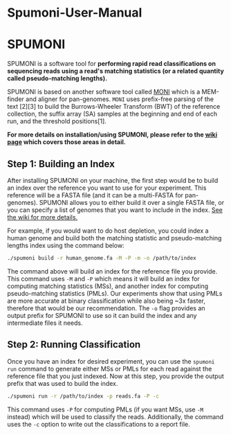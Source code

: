 # Spumoni-User-Manual
# SPUMONI

SPUMONI is a software tool for **performing rapid read classifications on sequencing reads using a read's matching statistics (or a related quantity called pseudo-matching lengths).** 

SPUMONI is based on another software tool called [MONI](https://github.com/maxrossi91/moni) which is a MEM-finder and aligner for pan-genomes. `MONI` uses prefix-free parsing of the text [2][3] to build the Burrows-Wheeler Transform (BWT) of the reference collection, the suffix array (SA) samples at the beginning and end of each run, and the threshold positions[1]. 

**For more details on installation/using SPUMONI, please refer to the [wiki page](https://github.com/oma219/spumoni/wiki/1.-Home) which covers those areas in detail.**

## Step 1: Building an Index

After installing SPUMONI on your machine, the first step would be to build an index over the reference you want to use for your experiment. This reference will be a FASTA file (and it can be a multi-FASTA for pan-genomes). SPUMONI allows you to either build it over a single FASTA file, or you can specify a list of genomes that you want to include in the index. [See the wiki for more details.](https://github.com/oma219/spumoni/wiki/4.-Building-SPUMONI-Indexes) 

For example, if you would want to do host depletion, you could index a human genome and build both the matching statistic and pseudo-matching lengths index using the command below: 

```sh
./spumoni build -r human_genome.fa -M -P -m -o /path/to/index
```
The command above will build an index for the reference file you provide. This command uses `-M` and `-P` which means it will build an index for computing matching statistics (MSs), and another index for computing pseudo-matching statistics (PMLs). Our experiments show that using PMLs are more accurate at binary classification while also being ~3x faster, therefore that would be our recommendation. The `-o` flag provides an output prefix for SPUMONI to use so it can build the index and any intermediate files it needs.

## Step 2: Running Classification

Once you have an index for desired experiment, you can use the `spumoni run` command to generate either MSs or PMLs for each read against the reference file that you just indexed. Now at this step, you provide the output prefix that was used to build the index.

```sh
./spumoni run -r /path/to/index -p reads.fa -P -c
```

This command uses `-P` for computing PMLs (if you want MSs, use `-M` instead) which will be used to classify the reads. Additionally, the command uses the `-c` option to write out the classifications to a report file.
